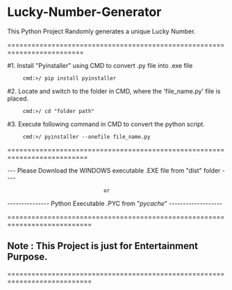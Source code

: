 # Lucky-Number-Generator
This Python Project Randomly generates a unique Lucky Number.


=========================================================================

#1. Install "Pyinstaller" using CMD to convert .py file into .exe file
         
         cmd:>/ pip install pyinstaller

#2. Locate and switch to the folder in CMD, where the 'file_name.py' file is placed.
         
         cmd:>/ cd "folder path"

#3. Execute following command in CMD to convert the python script.
         
         cmd:>/ pyinstaller --onefile file_name.py
          
          


          
==========================================================================          

--- Please Download the WINDOWS executable .EXE file from "dist" folder ----

                                   or

--------------- Python Executable .PYC from "_pycache_" -------------------

===========================================================================


## Note : This Project is just for Entertainment Purpose.


===========================================================================
